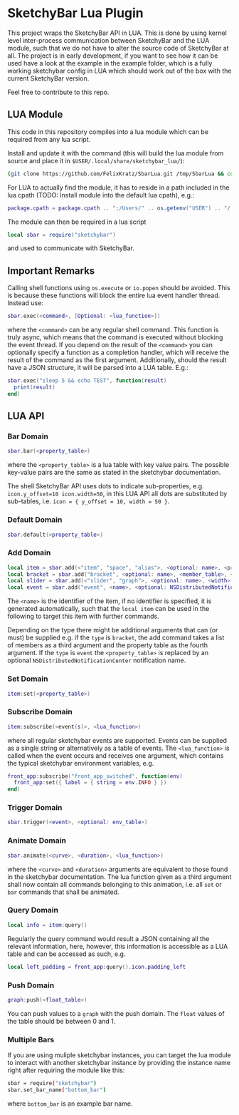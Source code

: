 # SketchyBar Lua Plugin
This project wraps the SketchyBar API in LUA. This is done by using kernel
level inter-process communication between SketchyBar and the LUA module, such
that we do not have to alter the source code of SketchyBar at all.
The project is in early development, if you want to see how it can be used have
a look at the example in the example folder, which is a fully working
sketchybar config in LUA which should work out of the box with the current
SketchyBar version.

Feel free to contribute to this repo.

## LUA Module
This code in this repository compiles into a lua module which can be
required from any lua script.

Install and update it with the command (this will build the lua module from
source and place it in `$USER/.local/share/sketchybar_lua/`):
```bash
(git clone https://github.com/FelixKratz/SbarLua.git /tmp/SbarLua && cd /tmp/SbarLua/ && make install && rm -rf /tmp/SbarLua/)
```

For LUA to actually find the module, it has to reside in a path included in the
lua cpath (TODO: Install module into the default lua cpath), e.g.:
```lua
package.cpath = package.cpath .. ";/Users/" .. os.getenv("USER") .. "/.local/share/sketchybar_lua/?.so"
```

The module can then be required in a lua script
```lua
local sbar = require("sketchybar")
```
and used to communicate with SketchyBar.

## Important Remarks
Calling shell functions using `os.execute` or `io.popen` should be avoided.
This is because these functions will block the entire lua event handler thread.
Instead use:
```lua
sbar.exec(<command>, [Optional: <lua_function>])
```
where the `<command>` can be any regular shell command. This function is truly
async, which means that the command is executed without blocking the event
thread. If you depend on the result of the `<command>` you can optionally
specify a function as a completion handler, which will receive the result of
the command as the first argument. Additionally, should the result have a JSON
structure, it will be parsed into a LUA table. E.g.:
```lua
sbar.exec("sleep 5 && echo TEST", function(result)
  print(result)
end)
```

## LUA API
### Bar Domain
```lua
sbar.bar(<property_table>)
```
where the `<property_table>` is a lua table with key value pairs. The possible
key-value pairs are the same as stated in the sketchybar documentation.

The shell SketchyBar API uses dots to indicate sub-properties, e.g.
`icon.y_offset=10 icon.width=50`, in this LUA API all dots are substituted by
sub-tables, i.e. `icon = { y_offset = 10, width = 50 }`.

### Default Domain
```lua
sbar.default(<property_table>)
```

### Add Domain
```lua
local item = sbar.add(<"item", "space", "alias">, <optional: name>, <property_table>)
local bracket = sbar.add("bracket", <optional: name>, <member_table>, <property_table>)
local slider = sbar.add(<"slider", "graph">, <optional: name>, <width>, <property_table>)
local event = sbar.add("event", <name>, <optional: NSDistributedNotification>)
```
The `<name>` is the identifier of the item, if no identifier is specified, it
is generated automatically,
such that the `local item` can be used in the following to target this
item with further commands.

Depending on the type there might be additional arguments that can (or must)
be supplied e.g. if the `type` is `bracket`, the add command takes a list of
members as a third argument and the property table as the fourth argument. If
the `type` is `event` the `<property_table>` is replaced by an optional `NSDistributedNotificationCenter` notification name.

### Set Domain
```lua
item:set(<property_table>)
```

### Subscribe Domain
```lua
item:subscribe(<event(s)>, <lua_function>)
```
where all regular sketchybar events are supported. Events can be supplied as a
single string or alternatively as a table of events. The `<lua_function>` is
called when the event occurs and receives one argument, which contains the
typical sketchybar environment variables, e.g. 
```lua
front_app:subscribe("front_app_switched", function(env)
  front_app:set({ label = { string = env.INFO } })
end)
```

### Trigger Domain

```lua
sbar.trigger(<event>, <optional: env_table>)
```

### Animate Domain
```lua
sbar.animate(<curve>, <duration>, <lua_function>)
```
where the `<curve>` and `<duration>` arguments are equivalent to those found in
the sketchybar documentation.
The lua function given as a third argument shall now contain all commands
belonging to this animation, i.e. all `set` or `bar` commands that shall be
animated.

### Query Domain
```lua
local info = item:query()
```
Regularly the query command would result a JSON containing all the relevant information, here, however, this information is accessible as a LUA table and can be accessed as such, e.g.
```lua
local left_padding = front_app:query().icon.padding_left
```

### Push Domain
```lua
graph:push(<float_table>)
```
You can push values to a `graph` with the push domain. The `float` values of
the table should be between 0 and 1.

### Multiple Bars
If you are using muliple sketchybar instances, you can target the lua module to
interact with another sketchybar instance by providing the instance name right
after requiring the module like this:
```bash
sbar = require("sketchybar")
sbar.set_bar_name("bottom_bar")
```
where `bottom_bar` is an example bar name.
